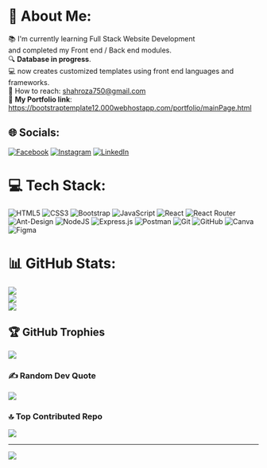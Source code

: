 # 💫 About Me:
📚 I'm currently learning Full Stack Website Development<br>and completed my Front end / Back end modules.<br>🔍 **Database in progress**.<br>💻 now creates customized templates using front end languages and frameworks.
<br/>
📧 How to reach: shahroza750@gmail.com
<br/>
🔗 **My Portfolio link**: https://bootstraptemplate12.000webhostapp.com/portfolio/mainPage.html


## 🌐 Socials:
[![Facebook](https://img.shields.io/badge/Facebook-%231877F2.svg?logo=Facebook&logoColor=white)](https://facebook.com/Shahroz.Ali.9803) [![Instagram](https://img.shields.io/badge/Instagram-%23E4405F.svg?logo=Instagram&logoColor=white)](https://instagram.com/shahroz_ali_01) [![LinkedIn](https://img.shields.io/badge/LinkedIn-%230077B5.svg?logo=linkedin&logoColor=white)](https://linkedin.com/in/shahroz-ali-) 

# 💻 Tech Stack:
![HTML5](https://img.shields.io/badge/html5-%23E34F26.svg?style=for-the-badge&logo=html5&logoColor=white) ![CSS3](https://img.shields.io/badge/css3-%231572B6.svg?style=for-the-badge&logo=css3&logoColor=white) ![Bootstrap](https://img.shields.io/badge/bootstrap-%238511FA.svg?style=for-the-badge&logo=bootstrap&logoColor=white) ![JavaScript](https://img.shields.io/badge/javascript-%23323330.svg?style=for-the-badge&logo=javascript&logoColor=%23F7DF1E) ![React](https://img.shields.io/badge/react-%2320232a.svg?style=for-the-badge&logo=react&logoColor=%2361DAFB) ![React Router](https://img.shields.io/badge/React_Router-CA4245?style=for-the-badge&logo=react-router&logoColor=white) ![Ant-Design](https://img.shields.io/badge/-AntDesign-%230170FE?style=for-the-badge&logo=ant-design&logoColor=white) ![NodeJS](https://img.shields.io/badge/node.js-6DA55F?style=for-the-badge&logo=node.js&logoColor=white) ![Express.js](https://img.shields.io/badge/express.js-%23404d59.svg?style=for-the-badge&logo=express&logoColor=%2361DAFB) ![Postman](https://img.shields.io/badge/Postman-FF6C37?style=for-the-badge&logo=postman&logoColor=white) ![Git](https://img.shields.io/badge/git-%23F05033.svg?style=for-the-badge&logo=git&logoColor=white) ![GitHub](https://img.shields.io/badge/github-%23121011.svg?style=for-the-badge&logo=github&logoColor=white) ![Canva](https://img.shields.io/badge/Canva-%2300C4CC.svg?style=for-the-badge&logo=Canva&logoColor=white) ![Figma](https://img.shields.io/badge/figma-%23F24E1E.svg?style=for-the-badge&logo=figma&logoColor=white)
# 📊 GitHub Stats:
![](https://github-readme-stats.vercel.app/api?username=shahroz-ali750&theme=tokyonight&hide_border=true&include_all_commits=true&count_private=true)<br/>
![](https://github-readme-streak-stats.herokuapp.com/?user=shahroz-ali750&theme=tokyonight&hide_border=true)<br/>
![](https://github-readme-stats.vercel.app/api/top-langs/?username=shahroz-ali750&theme=tokyonight&hide_border=true&include_all_commits=true&count_private=true&layout=compact)

## 🏆 GitHub Trophies
![](https://github-profile-trophy.vercel.app/?username=shahroz-ali750&theme=tokyonight&no-frame=false&no-bg=true&margin-w=4)

### ✍️ Random Dev Quote
![](https://quotes-github-readme.vercel.app/api?type=horizontal&theme=tokyonight)

### 🔝 Top Contributed Repo
![](https://github-contributor-stats.vercel.app/api?username=shahroz-ali750&limit=5&theme=tokyonight&combine_all_yearly_contributions=true)

---
[![](https://visitcount.itsvg.in/api?id=shahroz-ali750&icon=0&color=1)](https://visitcount.itsvg.in)

<!-- Proudly created with GPRM ( https://gprm.itsvg.in ) -->
